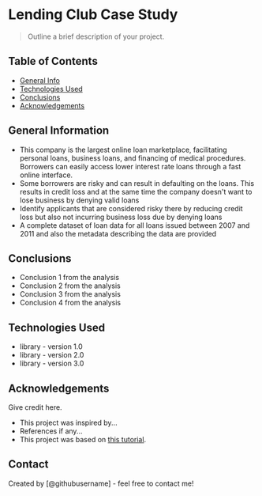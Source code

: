 # Lending Club Case Study
> Outline a brief description of your project.


## Table of Contents
* [General Info](#general-information)
* [Technologies Used](#technologies-used)
* [Conclusions](#conclusions)
* [Acknowledgements](#acknowledgements)

<!-- You can include any other section that is pertinent to your problem -->

## General Information
  - This company is the largest online loan marketplace, facilitating personal loans, business loans, and financing of medical procedures. 
    Borrowers can easily access lower interest rate loans through a fast online interface.
  - Some borrowers are risky and can result in defaulting on the loans. This results in credit loss and at the same time the company doesn't want to lose business by denying valid loans  
  - Identify applicants that are considered risky there by reducing credit loss but also not incurring business loss due by denying loans
  - A complete dataset of loan data for all loans issued between 2007 and 2011 and also the metadata describing the data are provided

## Conclusions
- Conclusion 1 from the analysis
- Conclusion 2 from the analysis
- Conclusion 3 from the analysis
- Conclusion 4 from the analysis

<!-- You don't have to answer all the questions - just the ones relevant to your project. -->


## Technologies Used
- library - version 1.0
- library - version 2.0
- library - version 3.0

<!-- As the libraries versions keep on changing, it is recommended to mention the version of library used in this project -->

## Acknowledgements
Give credit here.
- This project was inspired by...
- References if any...
- This project was based on [this tutorial](https://www.example.com).


## Contact
Created by [@githubusername] - feel free to contact me!


<!-- Optional -->
<!-- ## License -->
<!-- This project is open source and available under the [... License](). -->

<!-- You don't have to include all sections - just the one's relevant to your project -->